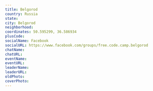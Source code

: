 ```yaml
---
title: Belgorod
country: Russia
state: 
city: Belgorod
neighborhood: 
coordinates: 50.595299, 36.586934
plusCode:
socialName: Facebook
socialURL: https://www.facebook.com/groups/free.code.camp.belgorod
chatName:
chatURL:
eventName:
eventURL:
leaderName:
leaderURL:
oldPhoto: 
coverPhoto:
---
```

